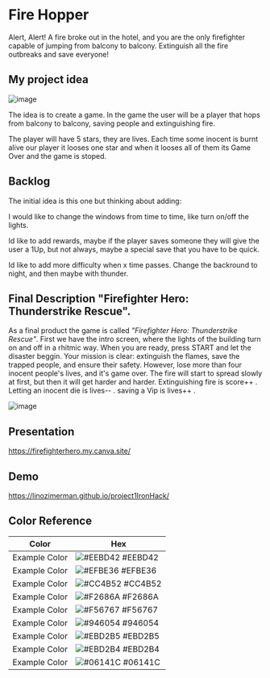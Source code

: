 #  Fire Hopper

Alert, Alert!
A fire broke out in the hotel, and you are the only firefighter capable of jumping from balcony to balcony.
Extinguish all the fire outbreaks and save everyone!



## My project idea

![image](https://github.com/Linozimerman/project1IronHack/assets/31054244/aa725f87-bcce-4dcd-8361-a57cd9d1358c)



The idea is to create a game. In the game the user will be a player that hops from balcony to balcony, saving people and extinguishing fire.

The player will have 5 stars, they are lives. Each time some inocent is burnt alive our player it looses one star and when it looses all of them its Game Over and the game is stoped.






## Backlog
The initial idea is this one but thinking about adding:

I would like to change the windows from time to time, like turn on/off the lights.

Id like to add rewards, maybe if the player saves someone they will give the user a 1Up, but not always, maybe a special save that you have to be quick.

Id like to add more difficulty when x time passes. Change the backround to night, and then maybe with thunder.




## Final Description "Firefighter Hero: Thunderstrike Rescue".
As a final product the game is called *"Firefighter Hero: Thunderstrike Rescue"*.
First we have the intro screen, where the lights of the building turn on and off in a rhitmic way.
When you are ready, press START and let the disaster beggin.
Your mission is clear: extinguish the flames, save the trapped people, and ensure their safety. However, lose more than four inocent people's lives, and it's game over. 
The fire will start to spread slowly at first, but then it will get harder and harder.
Extinguishing fire is score++ .
Letting an inocent die is lives-- .
saving a Vip is lives++ .



![image](https://github.com/Linozimerman/project1IronHack/assets/31054244/31b4b689-f863-4596-a62b-c0c7cf3ce678)




## Presentation
https://firefighterhero.my.canva.site/

## Demo
https://linozimerman.github.io/project1IronHack/


## Color Reference

| Color             | Hex                                                                |
| ----------------- | ------------------------------------------------------------------ |
| Example Color | ![#EEBD42](https://via.placeholder.com/10/0a192f?text=+) #EEBD42 |
| Example Color | ![#EFBE36](https://via.placeholder.com/10/f8f8f8?text=+) #EFBE36 |
| Example Color | ![#CC4B52](https://via.placeholder.com/10/00b48a?text=+) #CC4B52 |
| Example Color | ![#F2686A](https://via.placeholder.com/10/00b48a?text=+) #F2686A |
| Example Color | ![#F56767](https://via.placeholder.com/10/0a192f?text=+) #F56767 |
| Example Color | ![#946054](https://via.placeholder.com/10/f8f8f8?text=+) #946054 |
| Example Color | ![#EBD2B5](https://via.placeholder.com/10/00b48a?text=+) #EBD2B5 |
| Example Color | ![#EBD2B4](https://via.placeholder.com/10/00b48a?text=+) #EBD2B4 |
| Example Color | ![#06141C](https://via.placeholder.com/10/00b48a?text=+) #06141C |

